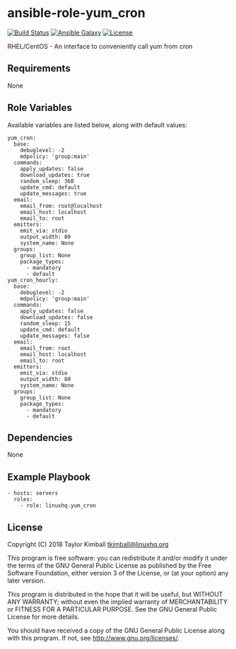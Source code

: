 # ansible-role-yum_cron

[![Build Status](https://travis-ci.org/linuxhq/ansible-role-yum_cron.svg?branch=master)](https://travis-ci.org/linuxhq/ansible-role-yum_cron)
[![Ansible Galaxy](https://img.shields.io/badge/ansible--galaxy-yum_cron-blue.svg?style=flat)](https://galaxy.ansible.com/linuxhq/yum_cron)
[![License](https://img.shields.io/badge/license-GPLv3-brightgreen.svg?style=flat)](COPYING)

RHEL/CentOS - An interface to conveniently call yum from cron

## Requirements

None

## Role Variables

Available variables are listed below, along with default values:

    yum_cron:
      base:
        debuglevel: -2
        mdpolicy: 'group:main'
      commands:
        apply_updates: false
        download_updates: true
        random_sleep: 360
        update_cmd: default
        update_messages: true
      email:
        email_from: root@localhost
        email_host: localhost
        email_to: root
      emitters:
        emit_via: stdio
        output_width: 80
        system_name: None
      groups:
        group_list: None
        package_types:
          - mandatory
          - default
    yum_cron_hourly:
      base:
        debuglevel: -2
        mdpolicy: 'group:main'
      commands:
        apply_updates: false
        download_updates: false
        random_sleep: 15
        update_cmd: default
        update_messages: false
      email:
        email_from: root
        email_host: localhost
        email_to: root
      emitters:
        emit_via: stdio
        output_width: 80
        system_name: None
      groups:
        group_list: None
        package_types:
          - mandatory
          - default

## Dependencies

None

## Example Playbook

    - hosts: servers
      roles:
        - role: linuxhq.yum_cron

## License

Copyright (C) 2018 Taylor Kimball <tkimball@linuxhq.org>

This program is free software: you can redistribute it and/or modify
it under the terms of the GNU General Public License as published by
the Free Software Foundation, either version 3 of the License, or
(at your option) any later version.

This program is distributed in the hope that it will be useful,
but WITHOUT ANY WARRANTY; without even the implied warranty of
MERCHANTABILITY or FITNESS FOR A PARTICULAR PURPOSE. See the
GNU General Public License for more details.

You should have received a copy of the GNU General Public License
along with this program. If not, see <http://www.gnu.org/licenses/>.
